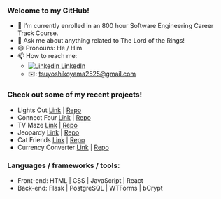 ### Welcome to my GitHub!

- 🌱 I’m currently enrolled in an 800 hour Software Engineering Career Track Course.
- 💬 Ask me about anything related to The Lord of the Rings!
- 😄 Pronouns: He / Him
- 📫 How to reach me: 
  - [![Linkedin](https://i.stack.imgur.com/gVE0j.png) LinkedIn](https://www.linkedin.com/in/tsuyoshi-koyama-2018/)
  - ✉️: tsuyoshikoyama2525@gmail.com

### Check out some of my recent projects!
  - Lights Out [Link](https://tsuyokoya-lights-out.netlify.app/) | [Repo](https://github.com/tsuyokoya/lights-out)
  - Connect Four [Link](https://tsuyokoya.github.io/connect-four/) | [Repo](https://github.com/tsuyokoya/connect-four)
  - TV Maze [Link](https://tsuyokoya.github.io/tv-maze/) | [Repo](https://github.com/tsuyokoya/tv-maze)
  - Jeopardy [Link](https://tsuyokoya.github.io/jeopardy/) | [Repo](https://github.com/tsuyokoya/jeopardy)
  - Cat Friends [Link](https://tsuyokoya.github.io/cat-friends/) | [Repo](https://github.com/tsuyokoya/cat-friends)
  - Currency Converter [Link](http://tsuyokoya.pythonanywhere.com/) | [Repo](https://github.com/tsuyokoya/forex-converter)
  
### Languages / frameworks / tools: 
  - Front-end: HTML | CSS | JavaScript | React
  - Back-end: Flask | PostgreSQL | WTForms | bCrypt
<!--   - Python
  - Node
  - Express
  - MongoDB/Mongoose
  - Git -->

